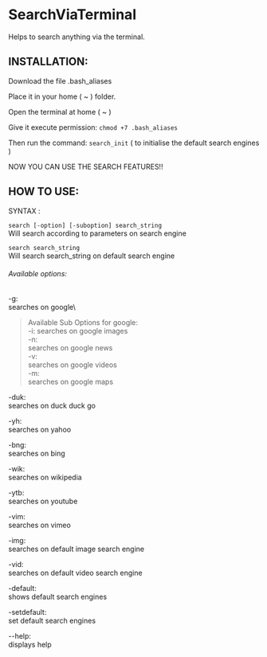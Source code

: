 # SearchViaTerminal
Helps to search anything via the terminal.

## INSTALLATION:
Download the file .bash_aliases

Place it in your home ( ~ ) folder.

Open the terminal at home ( ~ )

Give it execute permission:
  `chmod +7 .bash_aliases`

Then run the command:
  `search_init`
( to initialise the default search engines )

NOW YOU CAN USE THE SEARCH FEATURES!!

## HOW TO USE:
  SYNTAX :
  
  `search [-option] [-suboption] search_string`\
          Will search according to parameters on search engine
          
  `search search_string`\
          Will search search_string on default search engine
          
###### Available options:

-g: \
          searches on google\

> Available Sub Options for google:\
                  -i: 
                      searches on google images\
                  -n: \
                      searches on google news\
                  -v: \
                      searches on google videos\
                  -m: \
                      searches on google maps

 -duk:\
          searches on duck duck go
          
 -yh:\
          searches on yahoo
 
 -bng:\
          searches on bing
 
 -wik:\
          searches on wikipedia
 
 -ytb:\
          searches on youtube
 
 -vim:\
          searches on vimeo
 
 -img:\
          searches on default image search engine
 
 -vid:\
          searches on default video search engine
 
 -default:\
          shows default search engines

-setdefault:\
          set default search engines

 --help:\
          displays help
